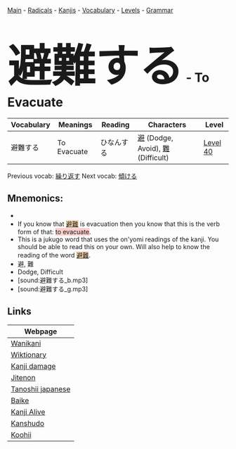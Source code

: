 <style> bigfont {font-size: 100px}</style>
[Main](../README.md) -
[Radicals](../radicals.md) -
[Kanjis](../kanjis.md) -
[Vocabulary](../vocabulary.md) -
[Levels](../levels.md) -
[Grammar](../grammar.md)
# <bigfont> 避難する</bigfont> - To Evacuate 

| Vocabulary | Meanings | Reading | Characters | Level |
| --- | --- | --- | --- | --- |
| 避難する | To Evacuate | ひなんする |  [避](../kanjis/避.md) (Dodge, Avoid), [難](../kanjis/難.md) (Difficult) | [Level 40](../levels/wk_level40.md) |

Previous vocab: [繰り返す](繰り返す.md) Next vocab: [傾ける](傾ける.md) 

## Mnemonics:

* 
* If you know that <span style="background-color:#fed8b1"> [避難](https://jisho.org/search/避難)</span> is evacuation then you know that this is the verb form of that: <span style="background-color:#ffcccb"> to evacuate</span>.
* This is a jukugo word that uses the on'yomi readings of the kanji. You should be able to read this on your own. Will also help to know the reading of the word <span style="background-color:#fed8b1"> [避難](https://jisho.org/search/避難)</span>.
* 避, 難
* Dodge, Difficult
* [sound:避難する_b.mp3]
* [sound:避難する_g.mp3]


## Links 

| Webpage |
| --- |
| [Wanikani          ](https://www.wanikani.com/kanji/避難する) |
| [Wiktionary        ](https://en.wiktionary.org/wiki/避難する) |
| [Kanji damage      ](http://www.kanjidamage.com/kanji/search?utf8=✓&q=避難する) |
| [Jitenon           ](https://jitenon.com/kanji/避難する) |
| [Tanoshii japanese ](https://www.tanoshiijapanese.com/dictionary/kanji.cfm?k=避難する) |
| [Baike             ](https://baike.baidu.com/item/避難する) |
| [Kanji Alive       ](https://app.kanjialive.com/避難する) |
| [Kanshudo          ](https://www.kanshudo.com/searchmn?q=避難する) |
| [Koohii            ](https://kanji.koohii.com/study/kanji/避難する) |
